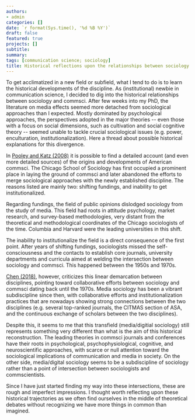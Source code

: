 ```yaml
---
authors:
- admin
categories: []
date: `r format(Sys.time(), '%d %B %Y')`
draft: false
featured: true
projects: []
subtitle:
summary:
tags: [communication science; sociology]
title: Historical reflections upon the relationships between sociology and communication science.
---
```


To get acclimatized in a new field or subfield, what I tend to do is to learn the historical developments of the discipline. As (institutional) newbie in communication science, I decided to dig into the historical relationships between sociology and commsci. After few weeks into my PhD, the literature on media effects seemed more detached from sociological approaches than I expected. Mostly dominated by psychological approaches, the perspectives adopted in the major theories -- even those with a focus on social dimensions, such as cultivation and social cognitive theory -- seemed unable to tackle crucial sociological issues (e.g. power, enculturation, institutionalization). Here a thread about possible historical explanations for this divergence.

In [Pooley and Katz (2008)](https://academic.oup.com/joc/article/58/4/767/4098454) it is possible to find a detailed account (and even more detailed sources) of the origins and developments of American commsci. The Chicago School of Sociology has first occupied a prominent place in laying the ground of commsci and later abandoned the efforts to merge sociological approaches with the newly established discipline. The reasons listed are mainly two: shifting fundings, and inability to get institutionalized.

Regarding fundings, the field of public opinions dislodged sociology from the study of media. This field had roots in attitude psychology, market research, and survey-based methodologies, very distant from the theoretical and methodological coordinates of the Chicago sociologists of the time. Columbia and Harvard were the leading universities in this shift.

The inability to institutionalize the field is a direct consequence of the first point. After years of shifting fundings, sociologists missed the self-consciousness and the contacts to establish core journals, university departments and curricula aimed at welding the intersection between sociology and commsci. This happened between the 1950s and 1970s.

[Chen (2018)](https://www.tandfonline.com/doi/full/10.1080/1369118X.2018.1428658), however, criticizes this linear demarcation between disciplines, pointing toward collaborative efforts between sociology and commsci dating back until the 1970s. Media sociology has been a vibrant subdiscipline since then, with collaborative efforts and institutionalization practices that are nowadays showing strong connections between the two disciplines (e.g. several top-ranked journals, the CITMAS section of ASA, and the continuous exchange of scholars between the two disciplines).

Despite this, it seems to me that this transfield (media/digitial sociology) still represents something very different than what is the aim of this historical reconstruction. The leading theories in commsci journals and conferences have their roots in psychological, psychophysiological, cognitive, and neuroscientific approaches, with scarce or null attention toward the sociological implications of communication and media in society. On the other side, media/digital sociology seems to be a subdiscipline of sociology rather than a point of intersection between sociologists and commscientists.

Since I have just started finding my way into these intersections, these are rough and imperfect impressions. I thought worth reflecting upon these historical trajectories as we often find ourselves in the middle of theoretical debates without recognizing we have more things in common than imagined.